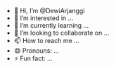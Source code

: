 - 👋 Hi, I’m @DewiArjanggi
- 👀 I’m interested in ...
- 🌱 I’m currently learning ...
- 💞️ I’m looking to collaborate on ...
- 📫 How to reach me ...
- 😄 Pronouns: ...
- ⚡ Fun fact: ...

<!---
DewiArjanggi/DewiArjanggi is a ✨ special ✨ repository because its `README.md` (this file) appears on your GitHub profile.
You can click the Preview link to take a look at your changes.
--->
